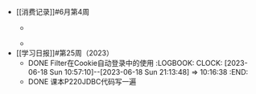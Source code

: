 - [[消费记录]]#6月第4周
	- ```calc
	  
	  ```
	-
- [[学习日报]]#第25周（2023）
	- DONE Filter在Cookie自动登录中的使用
	  :LOGBOOK:
	  CLOCK: [2023-06-18 Sun 10:57:10]--[2023-06-18 Sun 21:13:48] =>  10:16:38
	  :END:
	- DONE 课本P220JDBC代码写一遍